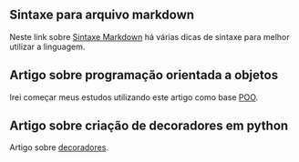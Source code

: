 ## Sintaxe para arquivo markdown
Neste link sobre [Sintaxe Markdown](https://www.markdownguide.org/basic-syntax/) há várias dicas de sintaxe para melhor utilizar a linguagem.

## Artigo sobre programação orientada a objetos
Irei começar meus estudos utilizando este artigo como base [POO](https://realpython.com/python-classes/).

## Artigo sobre criação de decoradores em python
Artigo sobre [decoradores](https://realpython.com/primer-on-python-decorators/#simple-decorators-in-python).